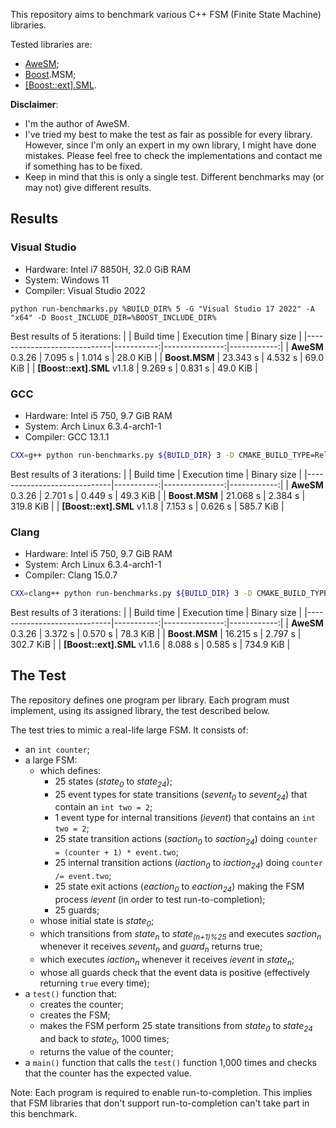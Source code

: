 This repository aims to benchmark various C++ FSM (Finite State Machine) libraries.

Tested libraries are:

* [AweSM](https://github.com/fgoujeon/awesm);
* [Boost](https://www.boost.org/).MSM;
* [\[Boost::ext\].SML](https://boost-ext.github.io/sml/).

**Disclaimer**:

* I'm the author of AweSM.
* I've tried my best to make the test as fair as possible for every library. However, since I'm only an expert in my own library, I might have done mistakes. Please feel free to check the implementations and contact me if something has to be fixed.
* Keep in mind that this is only a single test. Different benchmarks may (or may not) give different results.

## Results

### Visual Studio

* Hardware: Intel i7 8850H, 32.0 GiB RAM
* System: Windows 11
* Compiler: Visual Studio 2022

```batch
python run-benchmarks.py %BUILD_DIR% 5 -G "Visual Studio 17 2022" -A "x64" -D Boost_INCLUDE_DIR=%BOOST_INCLUDE_DIR%
```

Best results of 5 iterations:
|                             | Build time | Execution time | Binary size |
|-----------------------------|-----------:|---------------:|------------:|
| **AweSM** 0.3.26            | 7.095 s    | 1.014 s        | 28.0 KiB    |
| **Boost.MSM**               | 23.343 s   | 4.532 s        | 69.0 KiB    |
| **[Boost::ext].SML** v1.1.8 | 9.269 s    | 0.831 s        | 49.0 KiB    |

### GCC

* Hardware: Intel i5 750, 9.7 GiB RAM
* System: Arch Linux 6.3.4-arch1-1
* Compiler: GCC 13.1.1

```bash
CXX=g++ python run-benchmarks.py ${BUILD_DIR} 3 -D CMAKE_BUILD_TYPE=Release
```

Best results of 3 iterations:
|                             | Build time | Execution time | Binary size |
|-----------------------------|-----------:|---------------:|------------:|
| **AweSM** 0.3.26            | 2.701 s    | 0.449 s        | 49.3 KiB    |
| **Boost.MSM**               | 21.068 s   | 2.384 s        | 319.8 KiB   |
| **[Boost::ext].SML** v1.1.8 | 7.153 s    | 0.626 s        | 585.7 KiB   |

### Clang

* Hardware: Intel i5 750, 9.7 GiB RAM
* System: Arch Linux 6.3.4-arch1-1
* Compiler: Clang 15.0.7

```bash
CXX=clang++ python run-benchmarks.py ${BUILD_DIR} 3 -D CMAKE_BUILD_TYPE=Release
```

Best results of 3 iterations:
|                             | Build time | Execution time | Binary size |
|-----------------------------|-----------:|---------------:|------------:|
| **AweSM** 0.3.26            | 3.372 s    | 0.570 s        | 78.3 KiB    |
| **Boost.MSM**               | 16.215 s   | 2.797 s        | 302.7 KiB   |
| **[Boost::ext].SML** v1.1.6 | 8.088 s    | 0.585 s        | 734.9 KiB   |

## The Test

The repository defines one program per library. Each program must implement, using its assigned library, the test described below.

The test tries to mimic a real-life large FSM. It consists of:

* an `int counter`;
* a large FSM:
  * which defines:
    * 25 states (*state<sub>0</sub>* to *state<sub>24</sub>*);
    * 25 event types for state transitions (*sevent<sub>0</sub>* to *sevent<sub>24</sub>*) that contain an `int two = 2`;
    * 1 event type for internal transitions (*ievent*) that contains an `int two = 2`;
    * 25 state transition actions (*saction<sub>0</sub>* to *saction<sub>24</sub>*) doing `counter = (counter + 1) * event.two`;
    * 25 internal transition actions (*iaction<sub>0</sub>* to *iaction<sub>24</sub>*) doing `counter /= event.two`;
    * 25 state exit actions (*eaction<sub>0</sub>* to *eaction<sub>24</sub>*) making the FSM process *ievent* (in order to test run-to-completion);
    * 25 guards;
  * whose initial state is *state<sub>0</sub>*;
  * which transitions from *state<sub>n</sub>* to *state<sub>(n+1)%25</sub>* and executes *saction<sub>n</sub>* whenever it receives *sevent<sub>n</sub>* and *guard<sub>n</sub>* returns true;
  * which executes *iaction<sub>n</sub>* whenever it receives *ievent* in *state<sub>n</sub>*;
  * whose all guards check that the event data is positive (effectively returning `true` every time);
* a `test()` function that:
  * creates the counter;
  * creates the FSM;
  * makes the FSM perform 25 state transitions from *state<sub>0</sub>* to *state<sub>24</sub>* and back to *state<sub>0</sub>*, 1000 times;
  * returns the value of the counter;
* a `main()` function that calls the `test()` function 1,000 times and checks that the counter has the expected value.

Note: Each program is required to enable run-to-completion. This implies that FSM libraries that don't support run-to-completion can't take part in this benchmark.
